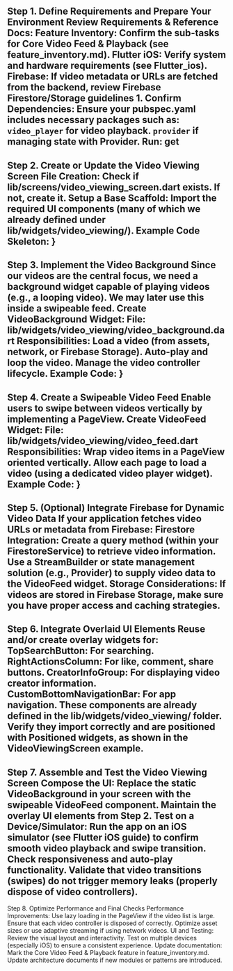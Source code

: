 Step 1. Define Requirements and Prepare Your Environment
Review Requirements & Reference Docs:
Feature Inventory: Confirm the sub-tasks for Core Video Feed & Playback (see feature_inventory.md).
Flutter iOS: Verify system and hardware requirements (see Flutter_ios).
Firebase: If video metadata or URLs are fetched from the backend, review Firebase Firestore/Storage guidelines 1.
Confirm Dependencies:
Ensure your pubspec.yaml includes necessary packages such as:
`video_player` for video playback.
`provider` if managing state with Provider.
Run:
get
---
Step 2. Create or Update the Video Viewing Screen
File Creation:
Check if lib/screens/video_viewing_screen.dart exists. If not, create it.
Setup a Base Scaffold:
Import the required UI components (many of which we already defined under lib/widgets/video_viewing/).
Example Code Skeleton:
}
---
Step 3. Implement the Video Background
Since our videos are the central focus, we need a background widget capable of playing videos (e.g., a looping video). We may later use this inside a swipeable feed.
Create VideoBackground Widget:
File: lib/widgets/video_viewing/video_background.dart
Responsibilities:
Load a video (from assets, network, or Firebase Storage).
Auto-play and loop the video.
Manage the video controller lifecycle.
Example Code:
}
---
Step 4. Create a Swipeable Video Feed
Enable users to swipe between videos vertically by implementing a PageView.
Create VideoFeed Widget:
File: lib/widgets/video_viewing/video_feed.dart
Responsibilities:
Wrap video items in a PageView oriented vertically.
Allow each page to load a video (using a dedicated video player widget).
Example Code:
}
---
Step 5. (Optional) Integrate Firebase for Dynamic Video Data
If your application fetches video URLs or metadata from Firebase:
Firestore Integration:
Create a query method (within your FirestoreService) to retrieve video information.
Use a StreamBuilder or state management solution (e.g., Provider) to supply video data to the VideoFeed widget.
Storage Considerations:
If videos are stored in Firebase Storage, make sure you have proper access and caching strategies.
---
Step 6. Integrate Overlaid UI Elements
Reuse and/or create overlay widgets for:
TopSearchButton: For searching.
RightActionsColumn: For like, comment, share buttons.
CreatorInfoGroup: For displaying video creator information.
CustomBottomNavigationBar: For app navigation.
These components are already defined in the lib/widgets/video_viewing/ folder. Verify they import correctly and are positioned with Positioned widgets, as shown in the VideoViewingScreen example.
---
Step 7. Assemble and Test the Video Viewing Screen
Compose the UI:
Replace the static VideoBackground in your screen with the swipeable VideoFeed component.
Maintain the overlay UI elements from Step 2.
Test on a Device/Simulator:
Run the app on an iOS simulator (see Flutter iOS guide) to confirm smooth video playback and swipe transition.
Check responsiveness and auto-play functionality.
Validate that video transitions (swipes) do not trigger memory leaks (properly dispose of video controllers).
---
Step 8. Optimize Performance and Final Checks
Performance Improvements:
Use lazy loading in the PageView if the video list is large.
Ensure that each video controller is disposed of correctly.
Optimize asset sizes or use adaptive streaming if using network videos.
UI and Testing:
Review the visual layout and interactivity.
Test on multiple devices (especially iOS) to ensure a consistent experience.
Update documentation:
Mark the Core Video Feed & Playback feature in feature_inventory.md.
Update architecture documents if new modules or patterns are introduced.